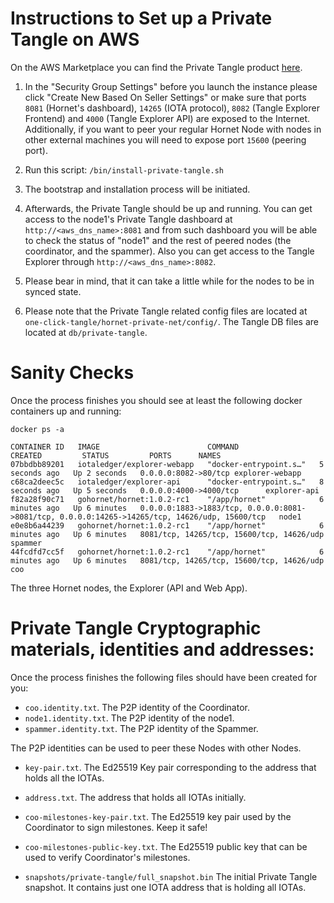 # Instructions to Set up a Private Tangle on AWS

On the AWS Marketplace you can find the Private Tangle product [here](https://aws.amazon.com/marketplace/pp/B095WQQTNG). 

1. In the "Security Group Settings" before you launch the instance please click "Create New Based On Seller Settings" or make sure that ports `8081` (Hornet's dashboard), `14265` (IOTA protocol), `8082` (Tangle Explorer Frontend) and `4000` (Tangle Explorer API) are exposed to the Internet. Additionally, if you want to peer your regular Hornet Node with nodes in other external machines you will need to expose port `15600` (peering port). 

2. Run this script: `/bin/install-private-tangle.sh`

3. The bootstrap and installation process will be initiated. 

4. Afterwards, the Private Tangle should be up and running. You can get access to the node1's Private Tangle dashboard at `http://<aws_dns_name>:8081` and from such dashboard you will be able to check the status of "node1" and the rest of peered nodes (the coordinator, and the spammer). Also you can get access to the Tangle Explorer through `http://<aws_dns_name>:8082`.

7. Please bear in mind, that it can take a little while for the nodes to be in synced state. 

8. Please note that the Private Tangle related config files are located at `one-click-tangle/hornet-private-net/config/`. The Tangle DB files are located at `db/private-tangle`. 


# Sanity Checks

Once the process finishes you should see at least the following docker containers up and running:

```console
docker ps -a
```

```console
CONTAINER ID   IMAGE                        COMMAND                  CREATED         STATUS         PORTS      NAMES
07bbdbb89201   iotaledger/explorer-webapp   "docker-entrypoint.s…"   5 seconds ago   Up 2 seconds   0.0.0.0:8082->80/tcp explorer-webapp
c68ca2deec5c   iotaledger/explorer-api      "docker-entrypoint.s…"   8 seconds ago   Up 5 seconds   0.0.0.0:4000->4000/tcp      explorer-api
f82a28f90c71   gohornet/hornet:1.0.2-rc1    "/app/hornet"            6 minutes ago   Up 6 minutes   0.0.0.0:1883->1883/tcp, 0.0.0.0:8081->8081/tcp, 0.0.0.0:14265->14265/tcp, 14626/udp, 15600/tcp   node1
e0e8b6a44239   gohornet/hornet:1.0.2-rc1    "/app/hornet"            6 minutes ago   Up 6 minutes   8081/tcp, 14265/tcp, 15600/tcp, 14626/udp  spammer
44fcdfd7cc5f   gohornet/hornet:1.0.2-rc1    "/app/hornet"            6 minutes ago   Up 6 minutes   8081/tcp, 14265/tcp, 15600/tcp, 14626/udp coo
```

The three Hornet nodes, the Explorer (API and Web App). 

# Private Tangle Cryptographic materials, identities and addresses:

Once the process finishes the following files should have been created for you:

* `coo.identity.txt`. The P2P identity of the Coordinator. 
* `node1.identity.txt`. The P2P identity of the node1. 
* `spammer.identity.txt`. The P2P identity of the Spammer. 

The P2P identities can be used to peer these Nodes with other Nodes. 

* `key-pair.txt`. The Ed25519 Key pair corresponding to the address that holds all the IOTAs. 
* `address.txt`. The address that holds all IOTAs initially. 

* `coo-milestones-key-pair.txt`. The Ed25519 key pair used by the Coordinator to sign milestones. Keep it safe!
* `coo-milestones-public-key.txt`. The Ed25519 public key that can be used to verify Coordinator's milestones. 

* `snapshots/private-tangle/full_snapshot.bin` The initial Private Tangle snapshot. It contains just one IOTA address that is holding all IOTAs. 
